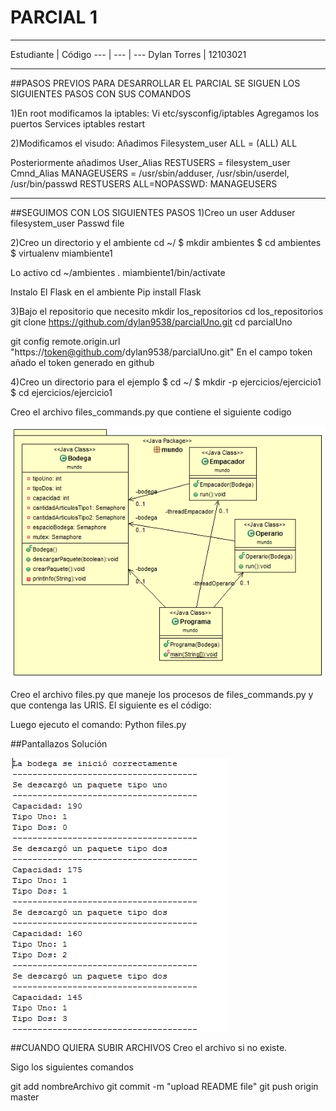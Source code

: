 # PARCIAL 1

****
Estudiante | Código
--- | --- | ---
Dylan Torres | 12103021 
****
##PASOS PREVIOS PARA DESARROLLAR EL PARCIAL
SE SIGUEN LOS SIGUIENTES PASOS CON SUS COMANDOS

1)En root modificamos la iptables:
Vi etc/sysconfig/iptables
Agregamos los puertos
Services iptables restart

2)Modificamos el visudo:
Añadimos 
Filesystem_user ALL = (ALL) ALL

Posteriormente añadimos
User_Alias RESTUSERS = filesystem_user
Cmnd_Alias MANAGEUSERS = /usr/sbin/adduser, /usr/sbin/userdel, /usr/bin/passwd
RESTUSERS    ALL=NOPASSWD: MANAGEUSERS

--------------------------------------------------------------------------------------------

##SEGUIMOS CON LOS SIGUIENTES PASOS
1)Creo un user
Adduser filesystem_user
Passwd file

2)Creo un directorio y el ambiente
cd ~/
$ mkdir ambientes
$ cd ambientes
$ virtualenv miambiente1

Lo activo 
cd ~/ambientes
. miambiente1/bin/activate

Instalo El Flask en el ambiente
Pip install Flask

3)Bajo el repositorio que necesito 
mkdir los_repositorios
cd los_repositorios
git clone https://github.com/dylan9538/parcialUno.git
cd parcialUno

git config remote.origin.url "https://token@github.com/dylan9538/parcialUno.git"
En el campo token añado el token generado en github

4)Creo un directorio para el ejemplo
$ cd ~/
$ mkdir -p ejercicios/ejercicio1
$ cd ejercicios/ejercicio1

Creo el archivo files_commands.py que contiene el siguiente codigo 

![alt text](https://github.com/dylan9538/BodegaeSemaforo/blob/master/DiagramClassSemaforo.PNG "Diagrama de clases")
 
Creo el archivo files.py que maneje los procesos de files_commands.py y que contenga las URIS. El siguiente es el código:
 

Luego ejecuto el comando:
Python files.py

##Pantallazos Solución

![alt text](https://github.com/dylan9538/BodegaeSemaforo/blob/master/Prueba1.PNG "Prueba GET de /files")

##CUANDO QUIERA SUBIR ARCHIVOS
Creo el archivo si no existe.

Sigo los siguientes comandos

git add nombreArchivo
git commit -m "upload README file"
git push origin master




